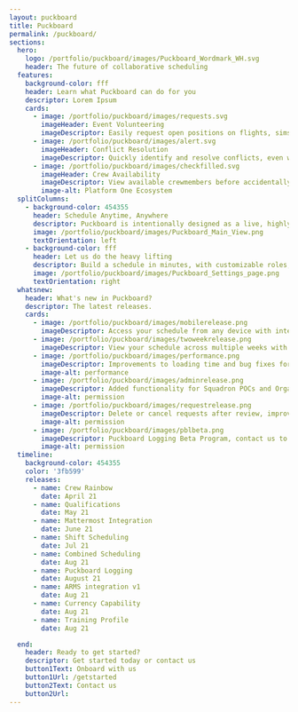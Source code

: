```yaml
---
layout: puckboard
title: Puckboard
permalink: /puckboard/
sections:
  hero:
    logo: /portfolio/puckboard/images/Puckboard_Wordmark_WH.svg
    header: The future of collaborative scheduling
  features:
    background-color: fff
    header: Learn what Puckboard can do for you
    descriptor: Lorem Ipsum
    cards:
      - image: /portfolio/puckboard/images/requests.svg
        imageHeader: Event Volunteering
        imageDescriptor: Easily request open positions on flights, sims, or ground events from your personal device, anywhere in the world...without needing a lengthy text chain to your schedulers.
      - image: /portfolio/puckboard/images/alert.svg
        imageHeader: Conflict Resolution
        imageDescriptor: Quickly identify and resolve conflicts, even when crewmembers are scheduled separately by two different organizations.
      - image: /portfolio/puckboard/images/checkfilled.svg
        imageHeader: Crew Availability
        imageDescriptor: View available crewmembers before accidentally scheduling someone for two flights at the same time.
        image-alt: Platform One Ecosystem
  splitColumns:
    - background-color: 454355
      header: Schedule Anytime, Anywhere
      descriptor: Puckboard is intentionally designed as a live, highly available collaborative scheduling platform to meet the scheduling needs of servicemembers around the globe on your desktop, phone, or tablet.
      image: /portfolio/puckboard/images/Puckboard_Main_View.png
      textOrientation: left
    - background-color: fff
      header: Let us do the heavy lifting
      descriptor: Build a schedule in minutes, with customizable roles, event types, and conflict settings. View your squadron or unit roster while you’re building the schedule, and see in real time who is available for missions.
      image: /portfolio/puckboard/images/Puckboard_Settings_page.png
      textOrientation: right
  whatsnew:
    header: What's new in Puckboard?
    descriptor: The latest releases. 
    cards:
      - image: /portfolio/puckboard/images/mobilerelease.png
        imageDescriptor: Access your schedule from any device with internet connection, make requests, and approve them all on your phone. 
      - image: /portfolio/puckboard/images/twoweekrelease.png
        imageDescriptor: View your schedule across multiple weeks with the click of a button, with easy filters available to view by personnel or event type. 
      - image: /portfolio/puckboard/images/performance.png
        imageDescriptor: Improvements to loading time and bug fixes for multiple features. 
        image-alt: performance
      - image: /portfolio/puckboard/images/adminrelease.png
        imageDescriptor: Added functionality for Squadron POCs and Organizational Admins, with greater flexibility to scale fast and securely.
        image-alt: permission     
      - image: /portfolio/puckboard/images/requestrelease.png
        imageDescriptor: Delete or cancel requests after review, improving communications within your squadron. 
        image-alt: permission    
      - image: /portfolio/puckboard/images/pblbeta.png
        imageDescriptor: Puckboard Logging Beta Program, contact us to get involved!
        image-alt: permission    
  timeline:
    background-color: 454355
    color: '3fb599'
    releases:
      - name: Crew Rainbow
        date: April 21
      - name: Qualifications
        date: May 21
      - name: Mattermost Integration
        date: June 21
      - name: Shift Scheduling
        date: Jul 21
      - name: Combined Scheduling
        date: Aug 21
      - name: Puckboard Logging
        date: August 21
      - name: ARMS integration v1
        date: Aug 21   
      - name: Currency Capability
        date: Aug 21  
      - name: Training Profile
        date: Aug 21         

  end:
    header: Ready to get started?
    descriptor: Get started today or contact us
    button1Text: Onboard with us
    button1Url: /getstarted
    button2Text: Contact us
    button2Url: 
---
```

